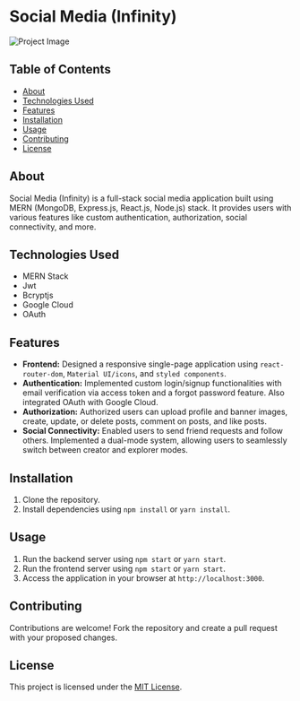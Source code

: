 # Social Media (Infinity)

![Project Image]([https://drive.google.com/file/d/1rRiB1GU_Ue4M1H2vlZpMo-5fp4wcebW_/view?usp=sharing](https://drive.google.com/file/d/1rRiB1GU_Ue4M1H2vlZpMo-5fp4wcebW_/view?usp=drive_link))

## Table of Contents
- [About](#about)
- [Technologies Used](#technologies-used)
- [Features](#features)
- [Installation](#installation)
- [Usage](#usage)
- [Contributing](#contributing)
- [License](#license)

## About
Social Media (Infinity) is a full-stack social media application built using MERN (MongoDB, Express.js, React.js, Node.js) stack. It provides users with various features like custom authentication, authorization, social connectivity, and more.

## Technologies Used
- MERN Stack
- Jwt
- Bcryptjs
- Google Cloud
- OAuth

## Features
- **Frontend:** Designed a responsive single-page application using `react-router-dom`, `Material UI/icons`, and `styled components`.
- **Authentication:** Implemented custom login/signup functionalities with email verification via access token and a forgot password feature. Also integrated OAuth with Google Cloud.
- **Authorization:** Authorized users can upload profile and banner images, create, update, or delete posts, comment on posts, and like posts.
- **Social Connectivity:** Enabled users to send friend requests and follow others. Implemented a dual-mode system, allowing users to seamlessly switch between creator and explorer modes.

## Installation
1. Clone the repository.
2. Install dependencies using `npm install` or `yarn install`.

## Usage
1. Run the backend server using `npm start` or `yarn start`.
2. Run the frontend server using `npm start` or `yarn start`.
3. Access the application in your browser at `http://localhost:3000`.

## Contributing
Contributions are welcome! Fork the repository and create a pull request with your proposed changes.

## License
This project is licensed under the [MIT License](link_to_license).
